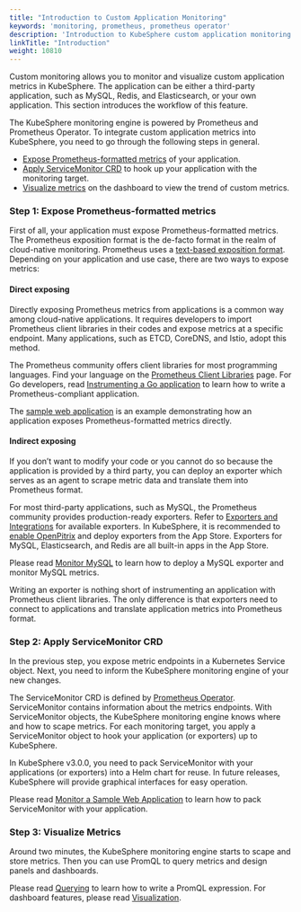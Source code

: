 ```yaml
---
title: "Introduction to Custom Application Monitoring"
keywords: 'monitoring, prometheus, prometheus operator'
description: 'Introduction to KubeSphere custom application monitoring.'
linkTitle: "Introduction"
weight: 10810
---
```


Custom monitoring allows you to monitor and visualize custom application metrics in KubeSphere. The application can be either a third-party application, such as MySQL, Redis, and Elasticsearch, or your own application. This section introduces the workflow of this feature.

The KubeSphere monitoring engine is powered by Prometheus and Prometheus Operator. To integrate custom application metrics into KubeSphere, you need to go through the following steps in general.

- [Expose Prometheus-formatted metrics](#step-1-expose-prometheus-formatted-metrics) of your application.
- [Apply ServiceMonitor CRD](#step-2-apply-servicemonitor-crd) to hook up your application with the monitoring target.
- [Visualize metrics](#step-3-visualize-metrics) on the dashboard to view the trend of custom metrics.

### Step 1: Expose Prometheus-formatted metrics

First of all, your application must expose Prometheus-formatted metrics. The Prometheus exposition format is the de-facto format in the realm of cloud-native monitoring. Prometheus uses a [text-based exposition format](https://prometheus.io/docs/instrumenting/exposition_formats/). Depending on your application and use case, there are two ways to expose metrics:

#### Direct exposing

Directly exposing Prometheus metrics from applications is a common way among cloud-native applications. It requires developers to import Prometheus client libraries in their codes and expose metrics at a specific endpoint. Many applications, such as ETCD, CoreDNS, and Istio, adopt this method.

The Prometheus community offers client libraries for most programming languages. Find your language on the [Prometheus Client Libraries](https://prometheus.io/docs/instrumenting/clientlibs/) page. For Go developers, read [Instrumenting a Go application](https://prometheus.io/docs/guides/go-application/) to learn how to write a Prometheus-compliant application.

The [sample web application](../examples/monitor-sample-web/) is an example demonstrating how an application exposes Prometheus-formatted metrics directly.

#### Indirect exposing

If you don’t want to modify your code or you cannot do so because the application is provided by a third party, you can deploy an exporter which serves as an agent to scrape metric data and translate them into Prometheus format.

For most third-party applications, such as MySQL, the Prometheus community provides production-ready exporters. Refer to [Exporters and Integrations](https://prometheus.io/docs/instrumenting/exporters/) for available exporters. In KubeSphere, it is recommended to [enable OpenPitrix](../../../pluggable-components/app-store/) and deploy exporters from the App Store. Exporters for MySQL, Elasticsearch, and Redis are all built-in apps in the App Store.

Please read [Monitor MySQL](../examples/monitor-mysql/) to learn how to deploy a MySQL exporter and monitor MySQL metrics.

Writing an exporter is nothing short of instrumenting an application with Prometheus client libraries. The only difference is that exporters need to connect to applications and translate application metrics into Prometheus format.

### Step 2: Apply ServiceMonitor CRD

In the previous step, you expose metric endpoints in a Kubernetes Service object. Next, you need to inform the KubeSphere monitoring engine of your new changes.

The ServiceMonitor CRD is defined by [Prometheus Operator](https://github.com/prometheus-operator/prometheus-operator). ServiceMonitor contains information about the metrics endpoints. With ServiceMonitor objects, the KubeSphere monitoring engine knows where and how to scape metrics. For each monitoring target, you apply a ServiceMonitor object to hook your application (or exporters) up to KubeSphere.

In KubeSphere v3.0.0, you need to pack ServiceMonitor with your applications (or exporters) into a Helm chart for reuse. In future releases, KubeSphere will provide graphical interfaces for easy operation.

Please read [Monitor a Sample Web Application](../examples/monitor-sample-web/) to learn how to pack ServiceMonitor with your application.

### Step 3: Visualize Metrics

Around two minutes, the KubeSphere monitoring engine starts to scape and store metrics. Then you can use PromQL to query metrics and design panels and dashboards.

Please read [Querying](../visualization/querying/) to learn how to write a PromQL expression. For dashboard features, please read [Visualization](../visualization/overview/).
